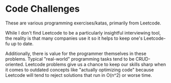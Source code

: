 # Code Challenges

These are various programming exercises/katas, primarily from Leetcode.

While I don't find Leetcode to be a particularly insightful interviewing tool, the reality is that many companies use it so it helps to keep one's Leetcode-fu up to date.

Additionally, there is value for the programmer themselves in these problems. Typical "real-world" programming tasks tend to be CRUD-oriented. Leetcode problems give us a chance to keep our skills sharp when it comes to outdated concepts like "actually optimizing code" because Leetcode will tend to reject solutions that run in O(n^2) or worse time.